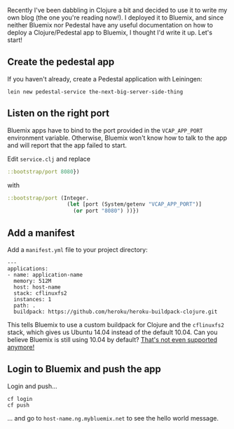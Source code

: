 Recently I've been dabbling in Clojure a bit and decided to use it to write my own blog (the one you're reading now!). I deployed it to Bluemix, and since neither Bluemix nor Pedestal have any useful documentation on how to deploy a Clojure/Pedestal app to Bluemix, I thought I'd write it up. Let's start!

## Create the pedestal app

If you haven't already, create a Pedestal application with Leiningen:

```
lein new pedestal-service the-next-big-server-side-thing
```

## Listen on the right port

Bluemix apps have to bind to the port provided in the `VCAP_APP_PORT` environment variable. Otherwise, Bluemix won't know how to talk to the app and will report that the app failed to start.

Edit `service.clj` and replace 

```clojure
::bootstrap/port 8080})
```

with

```clojure
::bootstrap/port (Integer. 
                   (let [port (System/getenv "VCAP_APP_PORT")]
                     (or port "8080") ))})
```

## Add a manifest

Add a `manifest.yml` file to your project directory:

```
---
applications:
- name: application-name
  memory: 512M
  host: host-name
  stack: cflinuxfs2
  instances: 1
  path: .
  buildpack: https://github.com/heroku/heroku-buildpack-clojure.git
```

This tells Bluemix to use a custom buildpack for Clojure and the `cflinuxfs2` stack, which gives us Ubuntu 14.04 instead of the default 10.04. Can you believe Bluemix is still using 10.04 by default? [That's not even supported anymore!](https://wiki.ubuntu.com/Releases)

## Login to Bluemix and push the app

Login and push...

```
cf login
cf push
```

... and go to `host-name.ng.mybluemix.net` to see the hello world message. 



